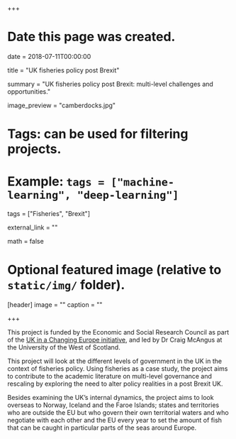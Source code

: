 +++
# Date this page was created.
date = 2018-07-11T00:00:00

title = "UK fisheries policy post Brexit"

summary = "UK fisheries policy post Brexit: multi-level challenges and opportunities."

image_preview = "camberdocks.jpg"

# Tags: can be used for filtering projects.
# Example: `tags = ["machine-learning", "deep-learning"]`
tags = ["Fisheries", "Brexit"]

external_link = ""

math = false

# Optional featured image (relative to `static/img/` folder).
[header]
image = ""
caption = ""

+++

This project is funded by the Economic and Social Research Council as part of the [UK in a Changing Europe initiative](http://ukandeu.ac.uk/brexitresearch/uk-fisheries-policy-post-brexit-multi-level-challenges-and-opportunities/), and led by Dr Craig McAngus at the University of the West of Scotland.

This project will look at the different levels of government in the UK in the context of fisheries policy. Using fisheries as a case study, the project aims to contribute to the academic literature on multi-level governance and rescaling by exploring the need to alter policy realities in a post Brexit UK.

Besides examining the UK’s internal dynamics, the project aims to look overseas to Norway, Iceland and the Faroe Islands; states and territories who are outside the EU but who govern their own territorial waters and who negotiate with each other and the EU every year to set the amount of fish that can be caught in particular parts of the seas around Europe.
